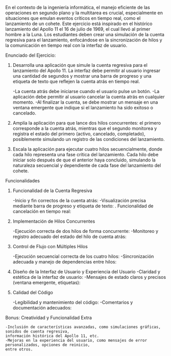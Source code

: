 En el contexto de la ingeniería informática, el manejo eficiente de las operaciones en segundo plano y la 
multitarea es crucial, especialmente en situaciones que emulan eventos críticos en tiempo real, como el 
lanzamiento de un cohete. Este ejercicio está inspirado en el histórico lanzamiento del Apollo 11 el 16 de 
julio de 1969, el cual llevó al primer hombre a la Luna. Los estudiantes deben crear una simulación de la 
cuenta regresiva para el lanzamiento, enfocándose en la sincronización de hilos y la comunicación en 
tiempo real con la interfaz de usuario.

Enunciado del Ejercicio:

1. Desarrolla una aplicación que simule la cuenta regresiva para el lanzamiento del Apollo 11. 
La interfaz debe permitir al usuario ingresar una cantidad de segundos y mostrar una barra de progreso y 
una etiqueta de texto que reflejen la cuenta atrás en tiempo real.

	-La cuenta atrás debe iniciarse cuando el usuario pulse un botón.
	-La aplicación debe permitir al usuario cancelar la cuenta atrás en cualquier momento.
	-Al finalizar la cuenta, se debe mostrar un mensaje en una ventana emergente que indique si el 
	lanzamiento ha sido exitoso o cancelado.

2. Amplía la aplicación para que lance dos hilos concurrentes: el primero corresponde a la cuenta atrás, 
mientras que el segundo monitorea y registra el estado del primero (activo, cancelado, completado), 
posiblemente simulando un registro de las condiciones del lanzamiento.

3. Escala la aplicación para ejecutar cuatro hilos secuencialmente, donde cada hilo representa una fase 
crítica del lanzamiento. Cada hilo debe iniciar solo después de que el anterior haya concluido, simulando
la naturaleza secuencial y dependiente de cada fase del lanzamiento del cohete.

Funcionalidades

1. Funcionalidad de la Cuenta Regresiva 

	-Inicio y fin correctos de la cuenta atrás: 
	-Visualización precisa mediante barra de progreso y etiqueta de texto: .
	Funcionalidad de cancelación en tiempo real: 
2. Implementación de Hilos Concurrentes 

	-Ejecución correcta de dos hilos de forma concurrente: 
	-Monitoreo y registro adecuado del estado del hilo de cuenta atrás: 

3. Control de Flujo con Múltiples Hilos

	-Ejecución secuencial correcta de los cuatro hilos: 
	-Sincronización adecuada y manejo de dependencias entre hilos: 

4. Diseño de la Interfaz de Usuario y Experiencia del Usuario 
	-Claridad y estética de la interfaz de usuario: 
	-Mensajes de estado claros y precisos (ventana emergente, etiquetas): 

5. Calidad del Código 

	-Legibilidad y mantenimiento del código: 
	-Comentarios y documentación adecuados: 

Bonus: Creatividad y Funcionalidad Extra 

	-Inclusión de características avanzadas, como simulaciones gráficas, sonidos de cuenta regresiva, 
	información histórica del Apollo 11, etc.
	-Mejoras en la experiencia del usuario, como mensajes de error personalizados, opciones de reinicio, 
	entre otros.
